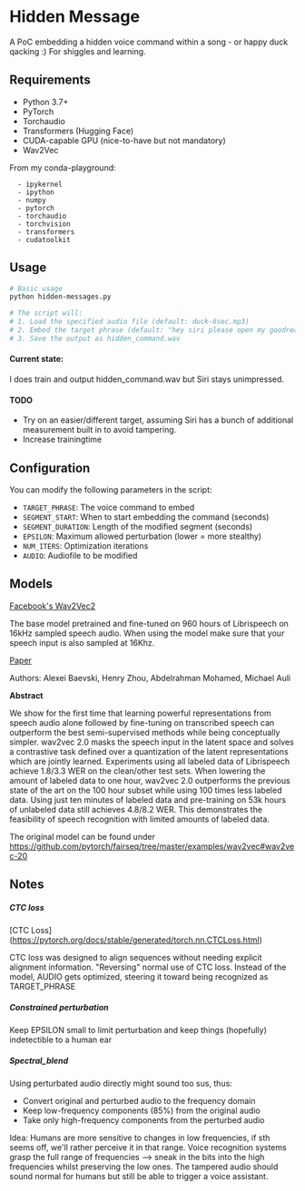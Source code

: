 
# Hidden Message

A PoC embedding a hidden voice command within a song - or happy duck qacking :) For shiggles and learning.

## Requirements

- Python 3.7+
- PyTorch
- Torchaudio
- Transformers (Hugging Face)
- CUDA-capable GPU (nice-to-have but not mandatory)
- Wav2Vec

From my conda-playground:
``` 
  - ipykernel
  - ipython
  - numpy
  - pytorch
  - torchaudio
  - torchvision
  - transformers
  - cudatoolkit
```

## Usage

```bash
# Basic usage
python hidden-messages.py

# The script will:
# 1. Load the specified audio file (default: duck-6sec.mp3)
# 2. Embed the target phrase (default: "hey siri please open my goodreads")
# 3. Save the output as hidden_command.wav
```

#### Current state:
I does train and output hidden_command.wav but Siri stays unimpressed.

#### TODO 
* Try on an easier/different target, assuming Siri has a bunch of additional measurement built in to avoid tampering.
* Increase trainingtime


## Configuration

You can modify the following parameters in the script:

- `TARGET_PHRASE`: The voice command to embed
- `SEGMENT_START`: When to start embedding the command (seconds)
- `SEGMENT_DURATION`: Length of the modified segment (seconds)
- `EPSILON`: Maximum allowed perturbation (lower = more stealthy)
- `NUM_ITERS`: Optimization iterations
- `AUDIO`: Audiofile to be modified

## Models 

[Facebook's Wav2Vec2](https://ai.facebook.com/blog/wav2vec-20-learning-the-structure-of-speech-from-raw-audio/)

The base model pretrained and fine-tuned on 960 hours of Librispeech on 16kHz sampled speech audio. When using the model
make sure that your speech input is also sampled at 16Khz.

[Paper](https://arxiv.org/abs/2006.11477)

Authors: Alexei Baevski, Henry Zhou, Abdelrahman Mohamed, Michael Auli

**Abstract**

We show for the first time that learning powerful representations from speech audio alone followed by fine-tuning on transcribed speech can outperform the best semi-supervised methods while being conceptually simpler. wav2vec 2.0 masks the speech input in the latent space and solves a contrastive task defined over a quantization of the latent representations which are jointly learned. Experiments using all labeled data of Librispeech achieve 1.8/3.3 WER on the clean/other test sets. When lowering the amount of labeled data to one hour, wav2vec 2.0 outperforms the previous state of the art on the 100 hour subset while using 100 times less labeled data. Using just ten minutes of labeled data and pre-training on 53k hours of unlabeled data still achieves 4.8/8.2 WER. This demonstrates the feasibility of speech recognition with limited amounts of labeled data.

The original model can be found under https://github.com/pytorch/fairseq/tree/master/examples/wav2vec#wav2vec-20


## Notes

##### CTC loss
[CTC Loss] (https://pytorch.org/docs/stable/generated/torch.nn.CTCLoss.html)

CTC loss was designed to align sequences without needing explicit alignment information.
"Reversing" normal use of CTC loss. Instead of the model, AUDIO gets optimized, steering it toward being recognized as TARGET_PHRASE

##### Constrained perturbation
Keep EPSILON small to limit perturbation and keep things (hopefully) indetectible to a human ear

##### Spectral_blend

Using perturbated audio directly might sound too sus, thus:
* Convert original and perturbed audio to the frequency domain
* Keep low-frequency components (85%) from the original audio
* Take only high-frequency components from the perturbed audio

Idea:
Humans are more sensitive to changes in low frequencies, if sth seems off, we'll rather perceive it in that range.
Voice recognition systems grasp the full range of frequencies --> sneak in the bits into the high frequencies whilst preserving the low ones.
The tampered audio should sound normal for humans but still be able to trigger a voice assistant.
